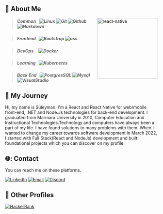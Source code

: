 ## :necktie: About Me
<img src="https://github.com/ezranbayantemur/ezranbayantemur/blob/master/animation_500_kd7ngokt.gif" alt="react-native" width=200 height=200 align="right">

> ##### _Common_ &nbsp; ![Linux][#linux] ![Git][#git] ![Github][#github] ![Markdown][#markdown]

> ##### _Frontend_ &nbsp; ![Bootstrap][#bootstrap]  ![ass](https://user-images.githubusercontent.com/109723263/197598742-9f6bffa5-61ca-4ff6-9096-dfdeb2dd5e72.svg)

> ##### _DevOps_ &nbsp;&nbsp;&nbsp; ![Docker][#docker] 

> ##### _Learning_ &nbsp; ![Kubernetes][#kubernetes] 

> ##### _Back End_ &nbsp; ![PostgresSQL][#postgresql] ![Mysql][#mysql] ![VisualStudio][#visualstudio]

## :bicyclist: My Journey

Hi, my name is Süleyman. I'm a React and React Native for web/mobile front-end, .NET and Node.Js technologies for back-end development. I graduated from Marmara University in 2010, Computer Education and Instructional Technologies.Technology and computers have always been a part of my life. I have found solutions to many problems with them. When I wanted to change my career towards software development in March 2022, I started with Full Stack(React and NodeJs) development and built foundational projects which you can discover on my profile.  

## 🌐: Contact

You can reach me on these platforms. 

[![LinkedIn][#linkedin]][@linkedin] [![Email][#gmail]][@gmail] [![Discord][#discord]][@discord]


## :pushpin: Other Profiles

 [![HackerRank][#hackerrank]][@hackerrank]

<!-- Badge Index -->

[#bootstrap]:       https://img.shields.io/badge/Bootstrap-7952B3?style=flat&logo=bootstrap&logoColor=white
[#docker]:          https://img.shields.io/badge/Docker-2496ED?style=flat&logo=docker&logoColor=white
[#git]:             https://img.shields.io/badge/Git-F05032?style=flat&logo=git&logoColor=white
[#github]:          https://img.shields.io/badge/Github-181717?style=flat&logo=github
[#html]:            https://img.shields.io/badge/HTML5-E34F26?style=flat&logo=html5&logoColor=white
[#kubernetes]:      https://img.shields.io/badge/Kubernetes-326CE5?&style=flat&logo=kubernetes&logoColor=white
[#linux]:           https://img.shields.io/badge/Linux-FCC624?style=flat&logo=linux&logoColor=black
[#markdown]:        https://img.shields.io/badge/Markdown-000000?style=flat&logo=markdown
[#postgresql]:      https://img.shields.io/badge/PostgreSQL-4169E1?style=flat&logo=postgresql&logoColor=white
[#mysql]:           https://img.shields.io/badge/MySQL-4479A1?style=flat&logo=mysql&logoColor=white
[#typescript]:      https://img.shields.io/badge/TypeScript-3178C6?style=flat&logo=typescript&logoColor=white
[#visualstudio]:    https://badgen.net/badge/icon/visualstudio?icon=visualstudio&label

[#discord]:         https://img.shields.io/badge/Discord-5865F2?style=flat&logo=discord&logoColor=white
[#dockerhub]:       https://img.shields.io/badge/Docker_Hub-294356?style=flat&logo=docker&logoColor=white
[#gmail]:           https://img.shields.io/badge/Gmail-EA4335?style=flat&logo=gmail&logoColor=white
[#hackerrank]:      https://img.shields.io/badge/HackerRank-00EA64?style=flat&logo=hackerrank&logoColor=white
[#linkedin]:        https://img.shields.io/badge/LinkedIn-0A66C2?style=flat&logo=linkedin

<!-- URL Index -->

[@discord]:         https://discord.com/channels/S%C3%BCleyman#9501 "Contact me on Discord!"
[@gmail]:           mailto:suleymanaslan.8006@gmail.com "Send me an email!"
[@linkedin]:        https://www.linkedin.com/in/s%C3%BCleyman-aslan/

[@gitlab]:          https://gitlab.com/huyagci
[@hackerrank]:      https://www.hackerrank.com/suleymanaslan_81

